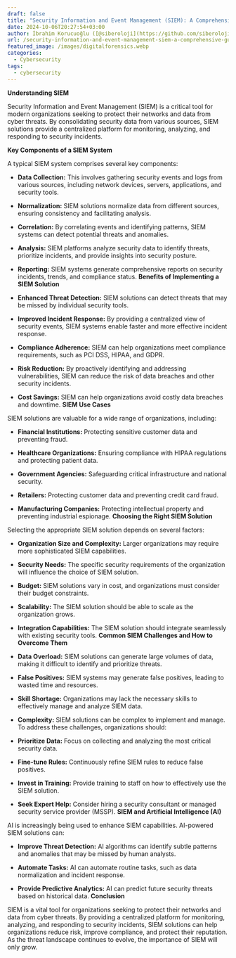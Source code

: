 ```yaml
---
draft: false
title: "Security Information and Event Management (SIEM): A Comprehensive Guide"
date: 2024-10-06T20:27:54+03:00
author: İbrahim Korucuoğlu ([@siberoloji](https://github.com/siberoloji))
url: /security-information-and-event-management-siem-a-comprehensive-guide/
featured_image: /images/digitalforensics.webp
categories:
  - Cybersecurity
tags:
  - cybersecurity
---
```



**Understanding SIEM**



Security Information and Event Management (SIEM) is a critical tool for modern organizations seeking to protect their networks and data from cyber threats. By consolidating security data from various sources, SIEM solutions provide a centralized platform for monitoring, analyzing, and responding to security incidents.



**Key Components of a SIEM System**



A typical SIEM system comprises several key components:


* **Data Collection:** This involves gathering security events and logs from various sources, including network devices, servers, applications, and security tools.

* **Normalization:** SIEM solutions normalize data from different sources, ensuring consistency and facilitating analysis.

* **Correlation:** By correlating events and identifying patterns, SIEM systems can detect potential threats and anomalies.

* **Analysis:** SIEM platforms analyze security data to identify threats, prioritize incidents, and provide insights into security posture.

* **Reporting:** SIEM systems generate comprehensive reports on security incidents, trends, and compliance status.
**Benefits of Implementing a SIEM Solution**


* **Enhanced Threat Detection:** SIEM solutions can detect threats that may be missed by individual security tools.

* **Improved Incident Response:** By providing a centralized view of security events, SIEM systems enable faster and more effective incident response.

* **Compliance Adherence:** SIEM can help organizations meet compliance requirements, such as PCI DSS, HIPAA, and GDPR.

* **Risk Reduction:** By proactively identifying and addressing vulnerabilities, SIEM can reduce the risk of data breaches and other security incidents.

* **Cost Savings:** SIEM can help organizations avoid costly data breaches and downtime.
**SIEM Use Cases**



SIEM solutions are valuable for a wide range of organizations, including:


* **Financial Institutions:** Protecting sensitive customer data and preventing fraud.

* **Healthcare Organizations:** Ensuring compliance with HIPAA regulations and protecting patient data.

* **Government Agencies:** Safeguarding critical infrastructure and national security.

* **Retailers:** Protecting customer data and preventing credit card fraud.

* **Manufacturing Companies:** Protecting intellectual property and preventing industrial espionage.
**Choosing the Right SIEM Solution**



Selecting the appropriate SIEM solution depends on several factors:


* **Organization Size and Complexity:** Larger organizations may require more sophisticated SIEM capabilities.

* **Security Needs:** The specific security requirements of the organization will influence the choice of SIEM solution.

* **Budget:** SIEM solutions vary in cost, and organizations must consider their budget constraints.

* **Scalability:** The SIEM solution should be able to scale as the organization grows.

* **Integration Capabilities:** The SIEM solution should integrate seamlessly with existing security tools.
**Common SIEM Challenges and How to Overcome Them**


* **Data Overload:** SIEM solutions can generate large volumes of data, making it difficult to identify and prioritize threats.

* **False Positives:** SIEM systems may generate false positives, leading to wasted time and resources.

* **Skill Shortage:** Organizations may lack the necessary skills to effectively manage and analyze SIEM data.

* **Complexity:** SIEM solutions can be complex to implement and manage.
To address these challenges, organizations should:


* **Prioritize Data:** Focus on collecting and analyzing the most critical security data.

* **Fine-tune Rules:** Continuously refine SIEM rules to reduce false positives.

* **Invest in Training:** Provide training to staff on how to effectively use the SIEM solution.

* **Seek Expert Help:** Consider hiring a security consultant or managed security service provider (MSSP).
**SIEM and Artificial Intelligence (AI)**



AI is increasingly being used to enhance SIEM capabilities. AI-powered SIEM solutions can:


* **Improve Threat Detection:** AI algorithms can identify subtle patterns and anomalies that may be missed by human analysts.

* **Automate Tasks:** AI can automate routine tasks, such as data normalization and incident response.

* **Provide Predictive Analytics:** AI can predict future security threats based on historical data.
**Conclusion**



SIEM is a vital tool for organizations seeking to protect their networks and data from cyber threats. By providing a centralized platform for monitoring, analyzing, and responding to security incidents, SIEM solutions can help organizations reduce risk, improve compliance, and protect their reputation. As the threat landscape continues to evolve, the importance of SIEM will only grow.
